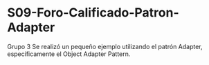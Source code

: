 # S09-Foro-Calificado-Patron-Adapter
Grupo 3
Se realizó un pequeño ejemplo utilizando el patrón Adapter, específicamente el Object Adapter Pattern.

